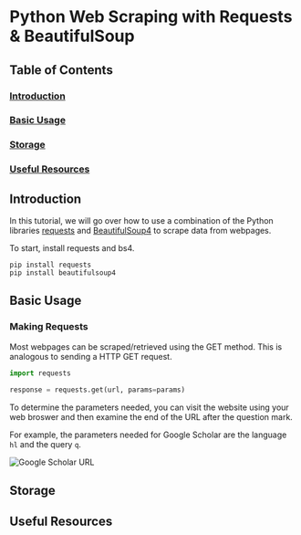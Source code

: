 # Python Web Scraping with Requests & BeautifulSoup

## Table of Contents
### [Introduction](#introduction-1)
### [Basic Usage](#basic-usage-1)
### [Storage](#storage-1)
### [Useful Resources](#useful-resources-1)

## Introduction
In this tutorial, we will go over how to use a combination of the Python libraries [requests](https://requests.readthedocs.io/en/latest/) and [BeautifulSoup4](https://www.crummy.com/software/BeautifulSoup/bs4/doc/) to scrape data from webpages.

To start, install requests and bs4.
```
pip install requests
pip install beautifulsoup4
```

## Basic Usage
### Making Requests
Most webpages can be scraped/retrieved using the GET method. This is analogous to sending a HTTP GET request.
```python
import requests

response = requests.get(url, params=params)
```
To determine the parameters needed, you can visit the website using your web broswer and then examine the end of the URL after the question mark.

For example, the parameters needed for Google Scholar are the language `hl` and the query `q`.

![Google Scholar URL](https://imgur.com/a/ycFWgst)

## Storage

## Useful Resources

